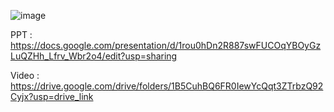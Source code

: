 ![image](https://github.com/user-attachments/assets/dc6a8683-d7bb-4955-a9c6-56e048651e98)

PPT : https://docs.google.com/presentation/d/1rou0hDn2R887swFUCOqYBOyGzLuQZHh_Lfrv_Wbr2o4/edit?usp=sharing

Video : https://drive.google.com/drive/folders/1B5CuhBQ6FR0IewYcQqt3ZTrbzQ92Cyjx?usp=drive_link
